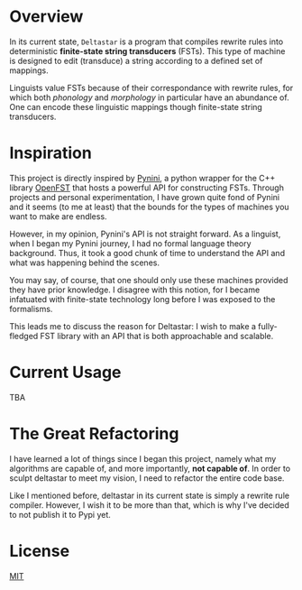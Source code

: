 # Overview
In its current state, `Deltastar` is a program that compiles rewrite rules into deterministic **finite-state string transducers** (FSTs). 
This type of machine is designed to edit (transduce) a string according to a defined set of mappings.

Linguists value FSTs because of their correspondance with rewrite rules, for which both *phonology* and *morphology* in particular 
have an abundance of. One can encode these linguistic mappings though finite-state string transducers.

# Inspiration

This project is directly inspired by [Pynini](https://pypi.org/project/pynini/), a python wrapper for the C++ library [OpenFST](https://www.openfst.org/twiki/bin/view/FST/WebHome) that hosts a powerful API for constructing FSTs. 
Through projects and personal experimentation, I have grown quite fond of Pynini and it seems (to me at least) that the bounds for 
the types of machines you want to make are endless. 

However, in my opinion, Pynini's API is not straight forward. As a linguist, when I began my Pynini journey, I had no formal language theory background.
Thus, it took a good chunk of time to understand the API and what was happening behind the scenes.

You may say, of course, that one should only use these machines provided they have prior knowledge. I disagree with this notion, for I became infatuated with finite-state technology long before I was exposed to the formalisms. 

This leads me to discuss the reason for Deltastar: I wish to make a fully-fledged FST library with an API that is both approachable and scalable. 

# Current Usage

TBA

# The Great Refactoring

I have learned a lot of things since I began this project, namely what my algorithms are capable of, and more importantly, **not capable of**. In order to sculpt deltastar to meet my vision, I need to refactor the entire code base. 


Like I mentioned before, deltastar in its current state is simply a rewrite rule compiler. However, I wish it to be more than that, which is why I've decided to not publish it to Pypi yet. 


# License
[MIT](https://choosealicense.com/licenses/mit/)
